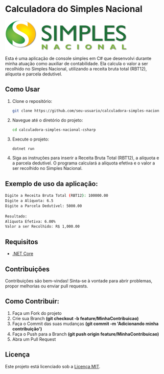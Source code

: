 # Calculadora do Simples Nacional 

<img src="IMAGES/SIMPLES-NACIONAL.png" alt="Simple-Nacional" width="400" height="100">

Esta é uma aplicação de console simples em C# que desenvolvi durante minha atuação como auxiliar de contabilidade. Ela calcula o valor a ser recolhido no Simples Nacional, utilizando a receita bruta total (RBT12), alíquota e parcela dedutível.
## Como Usar

1. Clone o repositório:

   ```bash
   git clone https://github.com/seu-usuario/calculadora-simples-nacional-csharp.git

2. Navegue até o diretório do projeto:
   
   ```bash
   cd calculadora-simples-nacional-csharp

3. Execute o projeto:

   ```bash
   dotnet run

4. Siga as instruções para inserir a Receita Bruta Total (RBT12), a alíquota e a parcela dedutível. O programa calculará a alíquota efetiva e o valor a ser recolhido no Simples Nacional.

## Exemplo de uso da aplicação:

```bash
Digite a Receita Bruta Total (RBT12): 100000.00
Digite a Alíquota: 6.5
Digite a Parcela Dedutível: 5000.00

Resultado:
Alíquota Efetiva: 6.00%
Valor a ser Recolhido: R$ 1,000.00
```
## Requisitos

- [.NET Core](https://dotnet.microsoft.com/download)

## Contribuições

   Contribuições são bem-vindas! Sinta-se à vontade para abrir problemas, propor melhorias ou enviar pull requests.
   
## Como Contribuir:

   1. Faça um Fork do projeto
   2. Crie sua Branch **(git checkout -b feature/MinhaContribuicao)**
   3. Faça o Commit das suas mudanças **(git commit -m 'Adicionando minha contribuição')**
   4. Faça o Push para a Branch **(git push origin feature/MinhaContribuicao)**
   5. Abra um Pull Request

## Licença

Este projeto está licenciado sob a [Licença MIT](LICENSE).






